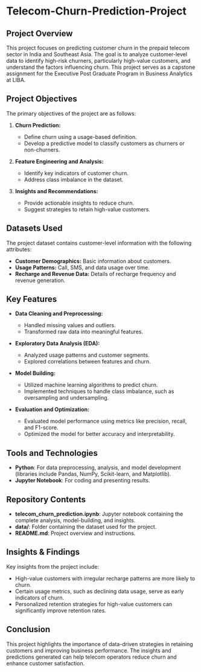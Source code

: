 
# Telecom-Churn-Prediction-Project

## Project Overview

This project focuses on predicting customer churn in the prepaid telecom sector in India and Southeast Asia. The goal is to analyze customer-level data to identify high-risk churners, particularly high-value customers, and understand the factors influencing churn. This project serves as a capstone assignment for the Executive Post Graduate Program in Business Analytics at LIBA.

## Project Objectives

The primary objectives of the project are as follows:

1. **Churn Prediction:**  
   - Define churn using a usage-based definition.  
   - Develop a predictive model to classify customers as churners or non-churners.  

2. **Feature Engineering and Analysis:**  
   - Identify key indicators of customer churn.  
   - Address class imbalance in the dataset.  

3. **Insights and Recommendations:**  
   - Provide actionable insights to reduce churn.  
   - Suggest strategies to retain high-value customers.  

## Datasets Used

The project dataset contains customer-level information with the following attributes:  
- **Customer Demographics:** Basic information about customers.  
- **Usage Patterns:** Call, SMS, and data usage over time.  
- **Recharge and Revenue Data:** Details of recharge frequency and revenue generation.  

## Key Features

- **Data Cleaning and Preprocessing:**  
   - Handled missing values and outliers.  
   - Transformed raw data into meaningful features.  

- **Exploratory Data Analysis (EDA):**  
   - Analyzed usage patterns and customer segments.  
   - Explored correlations between features and churn.  

- **Model Building:**  
   - Utilized machine learning algorithms to predict churn.  
   - Implemented techniques to handle class imbalance, such as oversampling and undersampling.  

- **Evaluation and Optimization:**  
   - Evaluated model performance using metrics like precision, recall, and F1-score.  
   - Optimized the model for better accuracy and interpretability.  

## Tools and Technologies

- **Python**: For data preprocessing, analysis, and model development (libraries include Pandas, NumPy, Scikit-learn, and Matplotlib).  
- **Jupyter Notebook**: For coding and presenting results.  

## Repository Contents

- **telecom_churn_prediction.ipynb**: Jupyter notebook containing the complete analysis, model-building, and insights.  
- **data/**: Folder containing the dataset used for the project.  
- **README.md**: Project overview and instructions.  

## Insights & Findings

Key insights from the project include:  
- High-value customers with irregular recharge patterns are more likely to churn.  
- Certain usage metrics, such as declining data usage, serve as early indicators of churn.  
- Personalized retention strategies for high-value customers can significantly improve retention rates.  

## Conclusion

This project highlights the importance of data-driven strategies in retaining customers and improving business performance. The insights and predictions generated can help telecom operators reduce churn and enhance customer satisfaction.  

